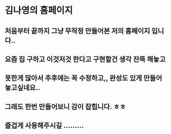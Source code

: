 # 김나영의 홈페이지 

  ## 처음부터 끝까지 그냥 무작정 만들어본 저의 홈페이지 입니다..
  ## 요즘 집 구하고 이것저것 한다고 구현할건 생각 잔뜩 해놓고
  ## 못한게 많아서 추후에는 꼭 수정하고,, 완성도 있게 만들어 놓고싶네요..
  ## 그래도 한번 만들어보니 감이 잡힙니다. ㅎㅎ
  ## 즐겁게 사용해주시길 .........